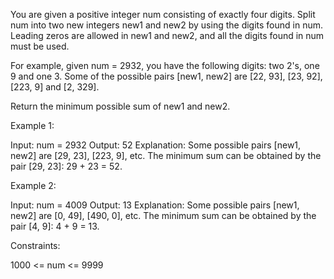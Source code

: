 You are given a positive integer num consisting of exactly four digits. Split
num into two new integers new1 and new2 by using the digits found in num.
Leading zeros are allowed in new1 and new2, and all the digits found in num
must be used.


For example, given num = 2932, you have the following digits: two 2's, one 9
and one 3. Some of the possible pairs [new1, new2] are [22, 93], [23, 92],
[223, 9] and [2, 329].


Return the minimum possible sum of new1 and new2.


Example 1:


Input: num = 2932
Output: 52
Explanation: Some possible pairs [new1, new2] are [29, 23], [223, 9], etc.
The minimum sum can be obtained by the pair [29, 23]: 29 + 23 = 52.


Example 2:


Input: num = 4009
Output: 13
Explanation: Some possible pairs [new1, new2] are [0, 49], [490, 0], etc. 
The minimum sum can be obtained by the pair [4, 9]: 4 + 9 = 13.



Constraints:


1000 <= num <= 9999




